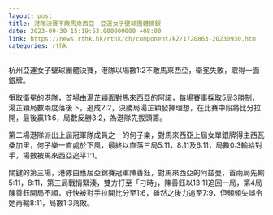 ```yaml
---
layout: post
title: 港隊決賽不敵馬來西亞　亞運女子壁球團體摘銀
date: 2023-09-30 15:19:53.000000000 +08:00
link: https://news.rthk.hk/rthk/ch/component/k2/1720863-20230930.htm
categories: rthk
---
```


杭州亞運女子壁球團體決賽，港隊以場數1:2不敵馬來西亞，衛冕失敗，取得一面銀牌。

爭取衛冕的港隊，首場由湯芷穎面對馬來西亞的阿諾，每場賽事採取5局3勝制，湯芷穎局數兩度落後下，追成2:2，決勝局湯芷穎發揮理想，在比賽中段將比分拉開，最後贏11:6，局數反勝3:2，為港隊先拔頭籌。

第二場港隊派出上屆冠軍隊成員之一的何子樂，對馬來西亞上屆女單銀牌得主西瓦桑加里，何子樂一直處於下風，最終以直落三局5:11，8:11及6:11，局數0:3輸給對手，場數被馬來西亞追平1:1。

關鍵的第三場，港隊由應屆亞錦賽冠軍陳善鈺，對馬來西亞的阿兹曼，首兩局先輸5:11，8:11，第三局戰情緊湊，雙方打至「刁時」，陳善鈺以13:11追回一局，第4局陳善鈺開局不順，好快被對手拉開比分至1:6，雖然之後力追至7:9，但頻頻失誤令她再輸8:11，局數1:3落敗。
